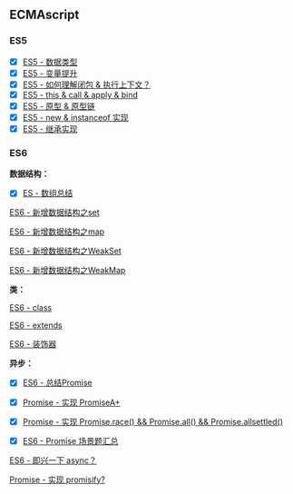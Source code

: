 ## ECMAscript

### ES5

- [x] [ES5 - 数据类型](./ES5/ES5-数据类型.md)
- [x] [ES5 - 变量提升](./ES5/ES5-变量提升.md)
- [x] [ES5 - 如何理解闭包 & 执行上下文？](./ES5/ES5-闭包.md)
- [x] [ES5 - this & call & apply & bind](./ES5/ES5-this%20&%20call%20&%20apply%20&%20bind.md)
- [x] [ES5 - 原型 & 原型链](./ES5/ES5-原型原型链.md)
- [x] [ES5 - new & instanceof 实现](./ES5/ES5%20-%20new%20&%20instanceof%20实现.md)
- [x] [ES5 - 继承实现](./ES5/ES5-继承.md)

### ES6

**数据结构：**

- [x] [ES - 数组总结](./数组常见API及实现.md)

[ES6 - 新增数据结构之set](./待迁移-ES6/新增数据结构set/map.md)

[ES6 - 新增数据结构之map](./notes-JavaScript/ES6/新增数据结构/map/map.md)

[ES6 - 新增数据结构之WeakSet]()

[ES6 - 新增数据结构之WeakMap]()

**类：**

[ES6 - class](./)

[ES6 - extends](https://github.com/sup-fiveyear/Notes/issues/20)

[ES6 - 装饰器](https://github.com/sup-fiveyear/Notes/issues/20)

**异步：**

- [x] [ES6 - 总结Promise](./ES6/Promise/来一沓Promise.md)

- [x] [Promise - 实现 PromiseA+](./ES6/Promise/实现PromiseA+.md)

- [x] [Promise - 实现 Promise.race() && Promise.all() && Promise.allsettled()](./ES6/Promise/Promise%20-%20实现%20Promise.race()%20&&%20Promise.all()%20&&%20Promise.allsettled().md)

- [x] [ES6 - Promise 场景题汇总](/notes-JavaScript/ES6/Promise/promise练习.md)

[ES6 - 即兴一下 async？](./notes-JavaScript/说说async的原理.md)

[Promise - 实现 promisify?](/notes-JavaScript/promisify.md)
